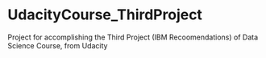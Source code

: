# UdacityCourse_ThirdProject
 Project for accomplishing the Third Project (IBM Recoomendations) of Data Science Course, from Udacity
